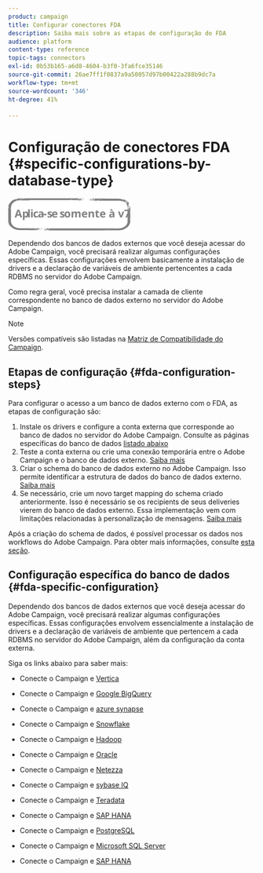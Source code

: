 ```yaml
---
product: campaign
title: Configurar conectores FDA
description: Saiba mais sobre as etapas de configuração do FDA
audience: platform
content-type: reference
topic-tags: connectors
exl-id: 0b53b165-a6d8-4604-b3f0-3fa6fce35146
source-git-commit: 26ae7ff1f0837a9a50057d97b00422a288b9dc7a
workflow-type: tm+mt
source-wordcount: '346'
ht-degree: 41%

---
```


# Configuração de conectores FDA {#specific-configurations-by-database-type}

![](../../assets/v7-only.svg)

Dependendo dos bancos de dados externos que você deseja acessar do Adobe Campaign, você precisará realizar algumas configurações específicas. Essas configurações envolvem basicamente a instalação de drivers e a declaração de variáveis de ambiente pertencentes a cada RDBMS no servidor do Adobe Campaign.

Como regra geral, você precisa instalar a camada de cliente correspondente no banco de dados externo no servidor do Adobe Campaign.

>[!NOTE]
>
>Versões compatíveis são listadas na [Matriz de Compatibilidade do Campaign](../../rn/using/compatibility-matrix.md#FederatedDataAccessFDA).

## Etapas de configuração {#fda-configuration-steps}

Para configurar o acesso a um banco de dados externo com o FDA, as etapas de configuração são:

1. Instale os drivers e configure a conta externa que corresponde ao banco de dados no servidor do Adobe Campaign. Consulte as páginas específicas do banco de dados [listado abaixo](#fda-specific-configuration)
1. Teste a conta externa ou crie uma conexão temporária entre o Adobe Campaign e o banco de dados externo. [Saiba mais](../../installation/using/connecting-to-database.md)
1. Criar o schema do banco de dados externo no Adobe Campaign. Isso permite identificar a estrutura de dados do banco de dados externo. [Saiba mais](../../installation/using/creating-data-schema.md)
1. Se necessário, crie um novo target mapping do schema criado anteriormente. Isso é necessário se os recipients de seus deliveries vierem do banco de dados externo. Essa implementação vem com limitações relacionadas à personalização de mensagens. [Saiba mais](../../installation/using/defining-data-mapping.md)

Após a criação do schema de dados, é possível processar os dados nos workflows do Adobe Campaign. Para obter mais informações, consulte [esta seção](../../workflow/using/accessing-an-external-database--fda-.md).

## Configuração específica do banco de dados {#fda-specific-configuration}

Dependendo dos bancos de dados externos que você deseja acessar do Adobe Campaign, você precisará realizar algumas configurações específicas. Essas configurações envolvem essencialmente a instalação de drivers e a declaração de variáveis de ambiente que pertencem a cada RDBMS no servidor do Adobe Campaign, além da configuração da conta externa.

Siga os links abaixo para saber mais:

* Conecte o Campaign e [Vertica](../../installation/using/configure-fda-vertica.md)

* Conecte o Campaign e [Google BigQuery](../../installation/using/configure-fda-google-big-query.md)

* Conecte o Campaign e [azure synapse](../../installation/using/configure-fda-synapse.md)

* Conecte o Campaign e [Snowflake](../../installation/using/configure-fda-snowflake.md)

* Conecte o Campaign e [Hadoop](../../installation/using/configure-fda-hadoop.md)

* Conecte o Campaign e [Oracle](../../installation/using/configure-fda-oracle.md)

* Conecte o Campaign e [Netezza](../../installation/using/configure-fda-netezza.md)

* Conecte o Campaign e [sybase IQ](../../installation/using/configure-fda-sybase.md)

* Conecte o Campaign e [Teradata](../../installation/using/configure-fda-teradata.md)

* Conecte o Campaign e [SAP HANA](../../installation/using/configure-fda-sap-hana.md)

* Conecte o Campaign e [PostgreSQL](../../installation/using/configure-fda-postgresql.md)

* Conecte o Campaign e [Microsoft SQL Server](../../installation/using/configure-fda-sql.md)

* Conecte o Campaign e [SAP HANA](../../installation/using/configure-fda-sap-hana.md)

